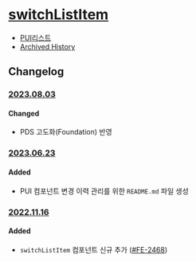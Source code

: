 # [switchListItem](https://rxc.atlassian.net/browse/FE-2468)
  * [PUI리스트](../README.md)
  * [Archived History](https://www.notion.so/rxc/SwitchListItem-036e6be62eee4b19b230475eb3c8603d?pvs=4)

## Changelog
### [2023.08.03](https://rxc.atlassian.net/browse/FE-3499)
#### Changed
  * PDS 고도화(Foundation) 반영

### [2023.06.23](https://rxc.atlassian.net/browse/FE-3326)
#### Added 
  * PUI 컴포넌트 변경 이력 관리를 위한 `README.md` 파일 생성

### [2022.11.16](https://github.com/rxcompany/fe-mobile/commit/f8b20e731d2be3c95d6dfd20082f6252c1e7d27a)
#### Added 
  * `switchListItem` 컴포넌트 신규 추가 ([#FE-2468](https://rxc.atlassian.net/browse/FE-2468))